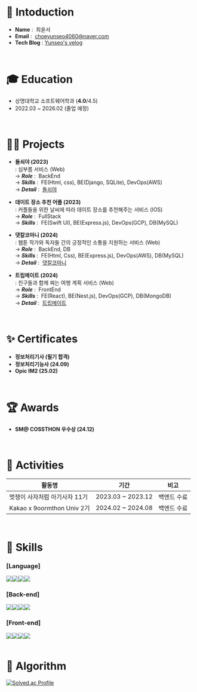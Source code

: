 # 👋 Intoduction
- **Name** : &nbsp;최윤서 
- **Email** : &nbsp;choeyunseo4060@naver.com
- **Tech Blog** : [Yunseo's velog](https://velog.io/@choeyunseo/posts/)
<br>

# 🎓 Education
- 상명대학교 소프트웨어학과 (**4.0**/4.5)
- 2022.03 ~ 2026.02 (졸업 예정)
<br>

# 👩‍💻 Projects
- **돌쇠야 (2023)** <br>
 : 심부름 서비스 (Web) <br>
 &#8594; ***Role***&nbsp;:&nbsp;&nbsp;BackEnd <br>
 &#8594; ***Skills***&nbsp;:&nbsp;&nbsp;FE(Html, css), BE(Django, SQLite), DevOps(AWS) <br>
 &#8594; ***Detail***&nbsp;:&nbsp;&nbsp;[돌쇠야](https://github.com/YunseoChoe/2023_LIKELION_HACKATHON)
 
- **데이트 장소 추천 어플 (2023)** <br>
  : 커플들을 위한 날씨에 따라 데이트 장소를 추천해주는 서비스 (IOS) <br>
  &#8594; ***Role***&nbsp;:&nbsp;&nbsp;FullStack <br>
  &#8594; ***Skills***&nbsp;:&nbsp;&nbsp;FE(Swift UI), BE(Express.js), DevOps(GCP), DB(MySQL) <br>
  
- **댓칼코마니 (2024)** <br>
  : 웹툰 작가와 독자들 간의 긍정적인 소통을 지원하는 서비스 (Web) <br>
  &#8594; ***Role***&nbsp;:&nbsp;&nbsp;BackEnd, DB <br>
  &#8594; ***Skills***&nbsp;:&nbsp;&nbsp;FE(Html, Css), BE(Express.js), DevOps(AWS), DB(MySQL) <br>
  &#8594; ***Detail***&nbsp;:&nbsp;&nbsp;[댓칼코마니](https://github.com/YunseoChoe/2024_BEOTKKOTTHON_TEAM_37_BE)
  
- **트립메이트 (2024)** <br>
  : 친구들과 함께 짜는 여행 계획 서비스 (Web) <br>
  &#8594; ***Role***&nbsp;:&nbsp;&nbsp;FrontEnd <br>
  &#8594; ***Skills***&nbsp;:&nbsp;&nbsp;FE(React), BE(Nest.js), DevOps(GCP), DB(MongoDB) <br>
  &#8594; ***Detail***&nbsp;:&nbsp;&nbsp;[트립메이트](https://github.com/YunseoChoe/tripMate)
<br>
  
# ✨ Certificates
 - **정보처리기사 (필기 합격)** <br>
 - **정보처리기능사 (24.09)** <br>
 - **Opic IM2 (25.02)** <br>
<br>

# 🏆 Awards
 - **SM@ COSSTHON 우수상 (24.12)**
<br>

# 💼 Activities
 |활동명|기간|비고|
 |---|---|---|
 |멋쟁이 사자처럼 아기사자 11기|2023.03 ~ 2023.12|백엔드 수료|
 |Kakao x 9oormthon Univ 2기|2024.02 ~ 2024.08|백엔드 수료|
<br>

# 🔨 Skills
### [Language]
<div style="display:flex; flex-direction:row;">
    <img src="https://img.shields.io/badge/Java-007396?style=flat-square&logo=coffeeScript&logoColor=white"/>
    <img src="https://img.shields.io/badge/python-3776AB?style=flat-square&logo=Python&logoColor=white"> 
    <img src="https://img.shields.io/badge/c-A8B9CC?style=flat-square&logo=c&logoColor=white">   
    <img src="https://img.shields.io/badge/c++-00599C?style=flat-square&logo=c++&logoColor=white"> 
    <br>
</div>

### [Back-end]
<div style="display:flex; flex-direction:row;">
    <img src="https://img.shields.io/badge/Spring Boot-6DB33F?style=flat-square&logo=Spring Boot&logoColor=white"/></a>
    <img src="https://img.shields.io/badge/mysql-4479A1?style=flat-square&logo=mysql&logoColor=white">
    <img src="https://img.shields.io/badge/apache tomcat-F8DC75?style=flat-square&logo=apachetomcat&logoColor=black">
    <img src="https://img.shields.io/badge/Amazon AWS-232F3E?style=flat-square&logo=Amazon Web Services&logoColor=white"/></a>
    <br>
</div>

### [Front-end]
<div style="display:flex; flex-direction:row;">
    <img src="https://img.shields.io/badge/HTML-E34F26?style=flat-square&logo=HTML5&logoColor=white"/></a>
    <img src="https://img.shields.io/badge/CSS-1572B6?style=flat-square&logo=CSS&logoColor=white"/></a>
    <img src="https://img.shields.io/badge/JavaScript-F7DF1E?style=flat-square&logo=JavaScript&logoColor=white"/></a>
    <img src="https://img.shields.io/badge/React-20232A?style=flat-square&logo=react&logoColor=61DAFB">
</div>

<br>

# 🏅 Algorithm
[![Solved.ac Profile](http://mazassumnida.wtf/api/v2/generate_badge?boj=sky09508)](https://solved.ac/sky09508/)
<br>
